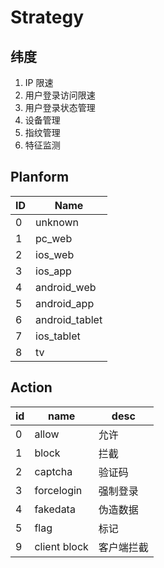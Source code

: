# Strategy

## 纬度

1. IP 限速
2. 用户登录访问限速
3. 用户登录状态管理
4. 设备管理
5. 指纹管理
6. 特征监测

## Planform

|ID|Name|
|---|---|
| 0 | unknown |
| 1 | pc_web |
| 2 | ios_web |
| 3 | ios_app |
| 4 | android_web |
| 5 | android_app |
| 6 | android_tablet |
| 7 | ios_tablet |
| 8 | tv |

## Action

| id | name | desc |
|---|---|---|
| 0 | allow | 允许 |
| 1 | block | 拦截 |
| 2 | captcha | 验证码 |
| 3 | forcelogin | 强制登录 |
| 4 | fakedata | 伪造数据 |
| 5 | flag | 标记 |
| 9 | client block | 客户端拦截 |
